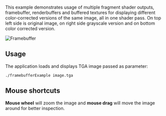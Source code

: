 This example demonstrates usage of multiple fragment shader outputs,
framebuffer, renderbuffers and buffered textures for displaying different
color-corrected versions of the same image, all in one shader pass. On top
left side is original image, on right side grayscale version and on bottom
color corrected version.

![Framebuffer](https://github.com/mosra/magnum-examples/raw/master/src/framebuffer/framebuffer.png)

Usage
-----

The application loads and displays TGA image passed as parameter:

    ./framebufferExample image.tga

Mouse shortcuts
---------------

**Mouse wheel** will zoom the image and **mouse drag** will move the image
around for better inspection.
